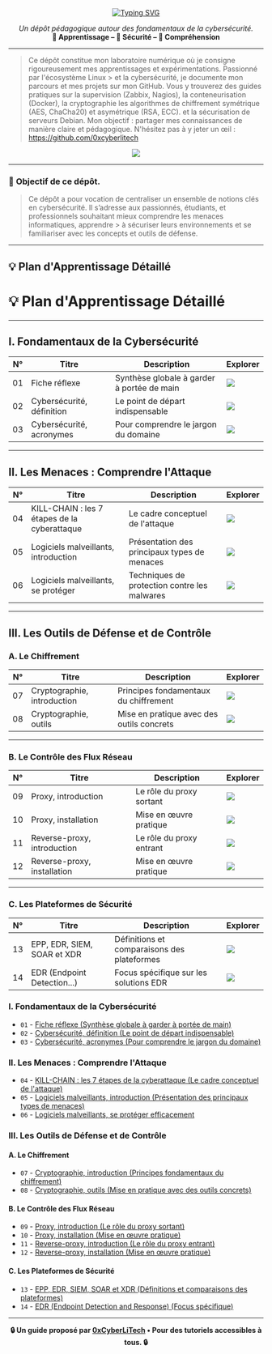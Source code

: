 <div align="center">

<a href="https://github.com/0xCyberLiTech">
  <img src="https://readme-typing-svg.herokuapp.com?font=Fira+Code&size=32&pause=1000&color=D14A4A&center=true&vCenter=true&width=650&lines=CYBERSÉCURITÉ;Fondamentaux+%26+Bonnes+Pratiques;Apprendre+•+Comprendre+•+Sécuriser" alt="Typing SVG" />
</a>

<p align="center">
  <em>Un dépôt pédagogique autour des fondamentaux de la cybersécurité.</em><br>
  <b>📘 Apprentissage – 🔐 Sécurité – 🧠 Compréhension</b>
</p>

</div>

---

> Ce dépôt constitue mon laboratoire numérique où je consigne rigoureusement mes apprentissages et expérimentations. Passionné par l'écosystème Linux > et la cybersécurité, je
> documente mon parcours et mes projets sur mon GitHub. Vous y trouverez des guides pratiques sur la supervision (Zabbix,
> Nagios), la conteneurisation (Docker), la cryptographie les algorithmes de chiffrement symétrique (AES, ChaCha20) et asymétrique (RSA, ECC).  et la
> sécurisation de serveurs Debian. Mon objectif : partager mes connaissances de manière claire et pédagogique. N'hésitez pas à y jeter un œil : https://github.com/0xcyberlitech

<p align="center">
  <a href="https://skillicons.dev">
    <img src="https://skillicons.dev/icons?i=linux,debian,bash,docker,nginx,grafana,prometheus,git,vim" />
  </a>
</p>

---

### 🎯 **Objectif de ce dépôt.**

> Ce dépôt a pour vocation de centraliser un ensemble de notions clés en cybersécurité. Il s’adresse aux passionnés, étudiants, et professionnels souhaitant mieux comprendre les menaces informatiques, apprendre  > à sécuriser leurs environnements et se familiariser avec les concepts et outils de défense.

---

## 💡 **Plan d'Apprentissage Détaillé**

# 💡 Plan d'Apprentissage Détaillé

---

## I. Fondamentaux de la Cybersécurité

| N°   | Titre                        | Description                                          | Explorer                                                                 |
|------|------------------------------|------------------------------------------------------|--------------------------------------------------------------------------|
| 01   | Fiche réflexe                | Synthèse globale à garder à portée de main           | [<img src="https://img.shields.io/badge/EXPLORER-brightgreen?style=for-the-badge&logo=github&logoColor=white">](CYBERSECURITE-01-FICHE-REFLEX.md) |
| 02   | Cybersécurité, définition    | Le point de départ indispensable                     | [<img src="https://img.shields.io/badge/EXPLORER-brightgreen?style=for-the-badge&logo=github&logoColor=white">](CYBERSECURITE-02-definition.md) |
| 03   | Cybersécurité, acronymes     | Pour comprendre le jargon du domaine                 | [<img src="https://img.shields.io/badge/EXPLORER-brightgreen?style=for-the-badge&logo=github&logoColor=white">](CYBERSECURITE-03-ACRONYMES.md) |

---

## II. Les Menaces : Comprendre l'Attaque

| N°   | Titre                                      | Description                                          | Explorer                                                                 |
|------|--------------------------------------------|------------------------------------------------------|--------------------------------------------------------------------------|
| 04   | KILL-CHAIN : les 7 étapes de la cyberattaque | Le cadre conceptuel de l'attaque                     | [<img src="https://img.shields.io/badge/EXPLORER-brightgreen?style=for-the-badge&logo=github&logoColor=white">](CYBERSECURITE-04-KILL-CHAIN.md) |
| 05   | Logiciels malveillants, introduction       | Présentation des principaux types de menaces         | [<img src="https://img.shields.io/badge/EXPLORER-brightgreen?style=for-the-badge&logo=github&logoColor=white">](CYBERSECURITE-05-LOGICIELS-MALVEILLANTS-introduction.md) |
| 06   | Logiciels malveillants, se protéger        | Techniques de protection contre les malwares         | [<img src="https://img.shields.io/badge/EXPLORER-brightgreen?style=for-the-badge&logo=github&logoColor=white">](CYBERSECURITE-06-LOGICIELS-MALVEILLANTS-techniques_de_protection.md) |

---

## III. Les Outils de Défense et de Contrôle

### A. Le Chiffrement

| N°   | Titre                        | Description                                          | Explorer                                                                 |
|------|------------------------------|------------------------------------------------------|--------------------------------------------------------------------------|
| 07   | Cryptographie, introduction  | Principes fondamentaux du chiffrement               | [<img src="https://img.shields.io/badge/EXPLORER-brightgreen?style=for-the-badge&logo=github&logoColor=white">](CYBERSECURITE-07-CRYPTOGRAPHIE-introduction.md) |
| 08   | Cryptographie, outils        | Mise en pratique avec des outils concrets           | [<img src="https://img.shields.io/badge/EXPLORER-brightgreen?style=for-the-badge&logo=github&logoColor=white">](CYBERSECURITE-08-CRYPTOGRAPHIE-OUTILS-Mise-en-pratique-avec-des-outils-concrets.md) |

---

### B. Le Contrôle des Flux Réseau

| N°   | Titre                        | Description                                          | Explorer                                                                 |
|------|------------------------------|------------------------------------------------------|--------------------------------------------------------------------------|
| 09   | Proxy, introduction          | Le rôle du proxy sortant                            | [<img src="https://img.shields.io/badge/EXPLORER-brightgreen?style=for-the-badge&logo=github&logoColor=white">](CYBERSECURITE-9-PROXY-INTRODUCTION-Le-rôle-du-proxy-sortant.md) |
| 10   | Proxy, installation          | Mise en œuvre pratique                              | [<img src="https://img.shields.io/badge/EXPLORER-brightgreen?style=for-the-badge&logo=github&logoColor=white">](CYBERSECURITE-10-PROXY-INSTALLATION-Mise-en-œuvre-pratique.md) |
| 11   | Reverse-proxy, introduction  | Le rôle du proxy entrant                            | [<img src="https://img.shields.io/badge/EXPLORER-brightgreen?style=for-the-badge&logo=github&logoColor=white">](CYBERSECURITE-11-REVERSE-PROXY-INTRODUCTION-Le-rôle-du-proxy-entrant.md) |
| 12   | Reverse-proxy, installation  | Mise en œuvre pratique                              | [<img src="https://img.shields.io/badge/EXPLORER-brightgreen?style=for-the-badge&logo=github&logoColor=white">](CYBERSECURITE-12-REVERSE-PROXY-INSTALLATION-Mise-en-œuvre-pratique.md) |

---

### C. Les Plateformes de Sécurité

| N°   | Titre                        | Description                                          | Explorer                                                                 |
|------|------------------------------|------------------------------------------------------|--------------------------------------------------------------------------|
| 13   | EPP, EDR, SIEM, SOAR et XDR  | Définitions et comparaisons des plateformes         | [<img src="https://img.shields.io/badge/EXPLORER-brightgreen?style=for-the-badge&logo=github&logoColor=white">](CYBERSECURITE-13-EPP-EDR-SIEM-SOAR-et-XDR-comprendre-la-différence-entre-ces-acronymes.md) |
| 14   | EDR (Endpoint Detection...)  | Focus spécifique sur les solutions EDR              | [<img src="https://img.shields.io/badge/EXPLORER-brightgreen?style=for-the-badge&logo=github&logoColor=white">](CYBERSECURITE-14-EDR.md) |



### I. Fondamentaux de la Cybersécurité

- `01` - [Fiche réflexe (Synthèse globale à garder à portée de main)](CYBERSECURITE-01-FICHE-REFLEX.md)
- `02` - [Cybersécurité, définition (Le point de départ indispensable)](CYBERSECURITE-02-definition.md)
- `03` - [Cybersécurité, acronymes (Pour comprendre le jargon du domaine)](CYBERSECURITE-03-ACRONYMES.md)

### II. Les Menaces : Comprendre l'Attaque

- `04` - [KILL-CHAIN : les 7 étapes de la cyberattaque (Le cadre conceptuel de l'attaque)](CYBERSECURITE-04-KILL-CHAIN.md)
- `05` - [Logiciels malveillants, introduction (Présentation des principaux types de menaces)](CYBERSECURITE-05-LOGICIELS-MALVEILLANTS-introduction.md)
- `06` - [Logiciels malveillants, se protéger efficacement](CYBERSECURITE-06-LOGICIELS-MALVEILLANTS-techniques_de_protection.md)

### III. Les Outils de Défense et de Contrôle

#### A. Le Chiffrement

- `07` - [Cryptographie, introduction (Principes fondamentaux du chiffrement)](CYBERSECURITE-07-CRYPTOGRAPHIE-introduction.md)
- `08` - [Cryptographie, outils (Mise en pratique avec des outils concrets)](CYBERSECURITE-08-CRYPTOGRAPHIE-OUTILS-Mise-en-pratique-avec-des-outils-concrets.md)

#### B. Le Contrôle des Flux Réseau

- `09` - [Proxy, introduction (Le rôle du proxy sortant)](CYBERSECURITE-9-PROXY-INTRODUCTION-Le-rôle-du-proxy-sortant.md)
- `10` - [Proxy, installation (Mise en œuvre pratique)](CYBERSECURITE-10-PROXY-INSTALLATION-Mise-en-œuvre-pratique.md)
- `11` - [Reverse-proxy, introduction (Le rôle du proxy entrant)](CYBERSECURITE-11-REVERSE-PROXY-INTRODUCTION-Le-rôle-du-proxy-entrant.md)
- `12` - [Reverse-proxy, installation (Mise en œuvre pratique)](CYBERSECURITE-12-REVERSE-PROXY-INSTALLATION-Mise-en-œuvre-pratique.md)

#### C. Les Plateformes de Sécurité

- `13` - [EPP, EDR, SIEM, SOAR et XDR (Définitions et comparaisons des plateformes)](CYBERSECURITE-13-EPP-EDR-SIEM-SOAR-et-XDR-comprendre-la-différence-entre-ces-acronymes.md)
- `14` - [EDR (Endpoint Detection and Response) (Focus spécifique)](CYBERSECURITE-14-EDR.md)

---

<p align="center">
  <b>🔒 Un guide proposé par <a href="https://github.com/0xCyberLiTech">0xCyberLiTech</a> • Pour des tutoriels accessibles à tous. 🔒</b>
</p>
